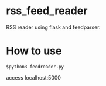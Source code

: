 # rss_feed_reader

RSS reader using flask and feedparser.


# How to use
~~~
$python3 feedreader.py
~~~

access localhost:5000
